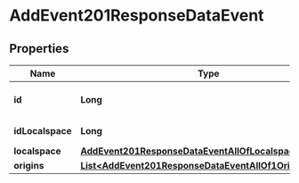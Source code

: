 

# AddEvent201ResponseDataEvent


## Properties

| Name | Type | Description | Notes |
|------------ | ------------- | ------------- | -------------|
|**id** | **Long** | Unique incremental id | bigint(20) |  [optional] |
|**idLocalspace** | **Long** | Localspace Id | bigint(19) |  [optional] |
|**localspace** | [**AddEvent201ResponseDataEventAllOfLocalspace**](AddEvent201ResponseDataEventAllOfLocalspace.md) |  |  [optional] |
|**origins** | [**List&lt;AddEvent201ResponseDataEventAllOf1OriginsInner&gt;**](AddEvent201ResponseDataEventAllOf1OriginsInner.md) |  |  [optional] |



